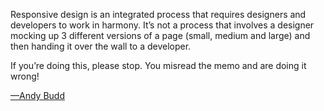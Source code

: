 

Responsive design is an integrated process that requires designers and developers to work in harmony. It’s
not a process that involves a designer mocking up 3 different versions of a page (small, medium and large) and
then handing it over the wall to a developer.

If you’re doing this, please stop. You misread the memo and are doing it wrong!

[—Andy Budd](http://www.andybudd.com/)